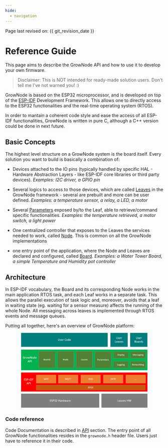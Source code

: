 ```yaml
---
hide:
  - navigation
---  
```


Page last revised on:  {{ git_revision_date }}

# Reference Guide

This page aims to describe the GrowNode API and how to use it to develop your own firmware. 

> Disclaimer: This is NOT intended for ready-made solution users. Don't tell me I've not warned you! :)

GrowNode is based on the ESP32 microprocessor, and is developed on top of the [ESP-IDF](https://docs.espressif.com/projects/esp-idf/en/latest/esp32/) Development Framework. This allows one to directly access to the ESP32 functionalities and the real-time operating system (RTOS).

In order to mantain a coherent code style and ease the access of all ESP-IDF functionalities, GrowNode is written in pure C, although a C++ version could be done in next future. 

## Basic Concepts

The highest level structure on a GrowNode system is the board itself. Every solution you want to build is basically a combination of:

- Devices attached to the IO pins (typically handled by specific HAL - Hardware Abstraction Layers - like ESP-IDF core libraries or third party devices). *Examples: I2C driver, a GPIO pin*

- Several logics to access to those devices, which are called [Leaves](leaves) in the GrowNode framework - several are prebuilt and more can be user defined. *Examples: a temperature sensor, a relay, a LED, a motor*

- Several [Parameters](parameters) exposed by/to the Leaf, able to retrieve/command specific functionalities. *Examples: the temperature retrieved, a motor switch, a light power*

- One centralized controller that exposes to the Leaves the services needed to work, called [Node](node). This is common on all the GrowNode implementations

- one entry point of the application, where the Node and Leaves are declared and configured, called [Board](boards). *Examples: a Water Tower Board, a simple Temperature and Humidity pot controller*

## Architecture

In ESP-IDF vocabulary, the Board and its corresponding Node works in the main application RTOS task, and each Leaf works in a separate task. This allows the parallel execution of task logic and, moreover, avoids that a leaf in waiting state (eg. waiting for a sensor measure) affects the running of the whole Node. All messaging across leaves is implemented through RTOS events and message queues.

Putting all together, here's an overview of GrowNode platform:

<p align="center">
<img src="../img/platform.png" width="80%">
</p>

### Code reference

Code Documentation is described in [API](../html/index.html) section. The entry point of all GrowNode functionalities resides in the `grownode.h` header file. Users just have to reference it in their code. 
















